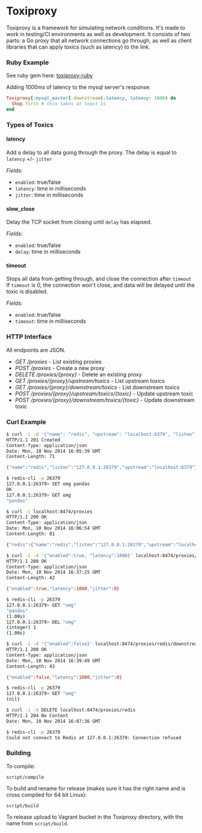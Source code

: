 # Toxiproxy

Toxiproxy is a framework for simulating network conditions. It's made to work in
testing/CI environments as well as development. It consists of two parts: a Go
proxy that all network connections go through, as well as client libraries that
can apply toxics (such as latency) to the link.

### Ruby Example
See ruby gem here: [toxiproxy-ruby](https://github.com/Shopify/toxiproxy-ruby)

Adding 1000ms of latency to the mysql server's response:
```ruby
Toxiproxy[:mysql_master].downstream(:latency, latency: 1000) do
  Shop.first # this takes at least 1s
end
```

### Types of Toxics

#### latency

Add a delay to all data going through the proxy.
The delay is equal to `latency` +/- `jitter`

*Fields:*
 - `enabled`: true/false
 - `latency`: time in milliseconds
 - `jitter`: time in milliseconds

#### slow_close

Delay the TCP socket from closing until `delay` has elapsed.

*Fields:*
 - `enabled`: true/false
 - `delay`: time in milliseconds

#### timeout

Stops all data from getting through, and close the connection after `timeout`
If `timeout` is 0, the connection won't close, and data will be delayed until the toxic is disabled.

*Fields:*
 - `enabled`: true/false
 - `timeout`: time in milliseconds

### HTTP Interface

All endpoints are JSON.

 - *GET /proxies* - List existing proxies
 - *POST /proxies* - Create a new proxy
 - *DELETE /proxies/{proxy}* - Delete an existing proxy
 - *GET /proxies/{proxy}/upstream/toxics* - List upstream toxics
 - *GET /proxies/{proxy}/downstream/toxics* - List downstream toxics
 - *POST /proxies/{proxy}/upstream/toxics/{toxic}* - Update upstream toxic
 - *POST /proxies/{proxy}/downstream/toxics/{toxic}* - Update downstream toxic

### Curl Example
```bash
$ curl -i -d '{"name": "redis", "upstream": "localhost:6379", "listen": "localhost:26379"}' localhost:8474/proxies
HTTP/1.1 201 Created
Content-Type: application/json
Date: Mon, 10 Nov 2014 16:05:39 GMT
Content-Length: 71

{"name":"redis","listen":"127.0.0.1:26379","upstream":"localhost:6379"}
```
```bash
$ redis-cli -p 26379
127.0.0.1:26379> SET omg pandas
OK
127.0.0.1:26379> GET omg
"pandas"
```
```bash
$ curl -i localhost:8474/proxies
HTTP/1.1 200 OK
Content-Type: application/json
Date: Mon, 10 Nov 2014 16:06:54 GMT
Content-Length: 81

{"redis":{"name":"redis","listen":"127.0.0.1:26379","upstream":"localhost:6379"}}
```
```bash
$ curl -i -d '{"enabled":true, "latency":1000}' localhost:8474/proxies/redis/downstream/toxics/latency
HTTP/1.1 200 OK
Content-Type: application/json
Date: Mon, 10 Nov 2014 16:37:25 GMT
Content-Length: 42

{"enabled":true,"latency":1000,"jitter":0}
```
```bash
$ redis-cli -p 26379
127.0.0.1:26379> GET "omg"
"pandas"
(1.00s)
127.0.0.1:26379> DEL "omg"
(integer) 1
(1.00s)
```
```bash
$ curl -i -d '{"enabled":false}' localhost:8474/proxies/redis/downstream/toxics/latency
HTTP/1.1 200 OK
Content-Type: application/json
Date: Mon, 10 Nov 2014 16:39:49 GMT
Content-Length: 43

{"enabled":false,"latency":1000,"jitter":0}
```
```bash
$ redis-cli -p 26379
127.0.0.1:26379> GET "omg"
(nil)
```
```bash
$ curl -i -X DELETE localhost:8474/proxies/redis
HTTP/1.1 204 No Content
Date: Mon, 10 Nov 2014 16:07:36 GMT
```
```bash
$ redis-cli -p 26379
Could not connect to Redis at 127.0.0.1:26379: Connection refused
```

### Building

To compile:

`script/compile`

To build and rename for release (makes sure it has the right name and is cross
compiled for 64 bit Linux):

`script/build`

To release upload to Vagrant bucket in the Toxiproxy directory, with the name
from `script/build`.
